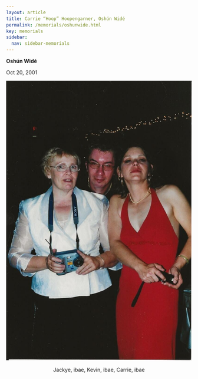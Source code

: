 ```yaml
---
layout: article
title: Carrie “Hoop” Hoopengarner, Oshún Widé
permalink: /memorials/oshunwide.html
key: memorials
sidebar:
  nav: sidebar-memorials
---
```


**Oshún Widé**

Oct 20, 2001



<div class="swiper my-3 swiper-demo swiper-demo--image swiper-demo--3">
  <div class="swiper__wrapper">
    <div class="swiper__slide"><center><img  class="image image--md" src="oshunwide/Jackye_Kevin_Carrie.jpg"/> <p>Jackye, ibae, Kevin, ibae, Carrie, ibae</p></center></div>
  </div>
  <div class="swiper__button swiper__button--prev fas fa-chevron-left"></div>
  <div class="swiper__button swiper__button--next fas fa-chevron-right"></div>
</div>
